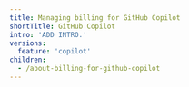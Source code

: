```yaml
---
title: Managing billing for GitHub Copilot
shortTitle: GitHub Copilot
intro: 'ADD INTRO.'
versions:
  feature: 'copilot'
children:
  - /about-billing-for-github-copilot
---
```

